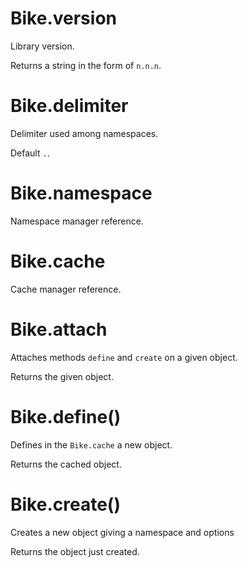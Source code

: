 
# Bike.version

  Library version.
  
  Returns a string in the form of `n.n.n`.

# Bike.delimiter

  Delimiter used among namespaces.
  
  Default `.`.

# Bike.namespace

  Namespace manager reference.

# Bike.cache

  Cache manager reference.

# Bike.attach

  Attaches methods `define` and `create` on a given object.
  
  Returns the given object.

# Bike.define()

  Defines in the `Bike.cache` a new object.
  
  Returns the cached object.

# Bike.create()

  Creates a new object giving a namespace and options
  
  Returns the object just created.